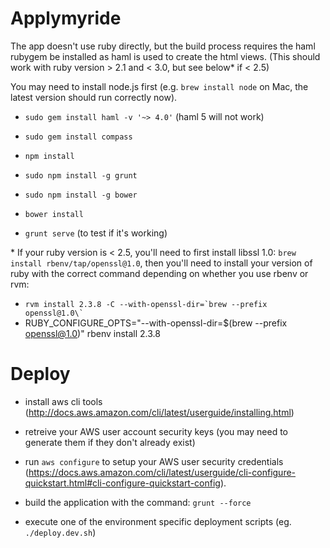 Applymyride
================

The app doesn't use ruby directly, but the build process requires the haml rubygem be installed as haml is used to create the html views. (This should work with ruby version > 2.1 and < 3.0, but see below* if < 2.5)

You may need to install node.js first (e.g. `brew install node` on Mac, the latest version should run correctly now).

+ `sudo gem install haml -v '~> 4.0'` (haml 5 will not work)

+ `sudo gem install compass`

+ `npm install`

+ `sudo npm install -g grunt`

+ `sudo npm install -g bower`

+ `bower install`

+ `grunt serve` (to test if it's working)

\* If your ruby version is < 2.5, you'll need to first install libssl 1.0: `brew install rbenv/tap/openssl@1.0`, then you'll need to install your version of ruby with the correct command depending on whether you use rbenv or rvm:
+ ``rvm install 2.3.8 -C --with-openssl-dir=`brew --prefix openssl@1.0\` ``
+ RUBY_CONFIGURE_OPTS="--with-openssl-dir=$(brew --prefix openssl@1.0)" rbenv install 2.3.8

Deploy
================

+ install aws cli tools (http://docs.aws.amazon.com/cli/latest/userguide/installing.html)

+ retreive your AWS user account security keys (you may need to generate them if they don't already exist)

+ run  `aws configure`  to setup your AWS user security credentials (https://docs.aws.amazon.com/cli/latest/userguide/cli-configure-quickstart.html#cli-configure-quickstart-config).

+ build the application with the command: `grunt --force`

+ execute one of the environment specific deployment scripts (eg. `./deploy.dev.sh`)
